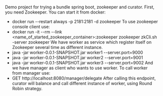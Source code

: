 Demo project for trying a bundle spring boot, zookeeper and curator.
First, you need Zookeeper. You can start it from docker:
 - docker run --restart always -p 2181:2181 -d zookeeper
To use zookeeper console client use:
 - docker run -it --rm --link <name_of_started_zookeeper_container>:zookeeper zookeeper zkCli.sh -server zookeeper
We have worker as service which register itself on Zookeeper several time as different instance.
 - java -jar worker-0.0.1-SNAPSHOT.jar worker1 --server.port=9000
 - java -jar worker-0.0.1-SNAPSHOT.jar worker2 --server.port=9001
 - java -jar worker-0.0.1-SNAPSHOT.jar worker3 --server.port=9002
And we have manager as client who wants to use worker.
To call worker from manager use:
 - GET http://localhost:8080/manager/delegate
After calling this endpoint, curator will balance and call different instance of worker, using Round Robin strategy.
